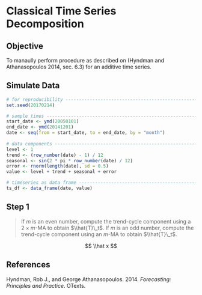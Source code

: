 Classical Time Series Decomposition
================

Objective
---------

To manaully perform procedure as described on (Hyndman and Athanasopoulos 2014, sec. 6.3) for an additive time series.

Simulate Data
-------------

``` r
# for reproducibility ------------------------------------------------------
set.seed(20170214) 

# sample times -------------------------------------------------------------
start_date <- ymd(20050101)
end_date <- ymd(20141201)
date <- seq(from = start_date, to = end_date, by = "month")
         
# data components ----------------------------------------------------------
level <- 1
trend <- (row_number(date) - 1) / 12
seasonal <- sin(2 * pi * row_number(date) / 12) 
error <- rnorm(length(date), sd = 0.5)
value <- level + trend + seasonal + error

# timeseries as data frame -------------------------------------------------
ts_df <- data_frame(date, value)
```

Step 1
------

> If *m* is an even number, compute the trend-cycle component using a 2 × *m*-MA to obtain $\\hat{T}\_t$. If *m* is an odd number, compute the trend-cycle component using an *m*-MA to obtain $\\hat{T}\_t$.

$$
\\hat x
$$

References
----------

Hyndman, Rob J., and George Athanasopoulos. 2014. *Forecasting: Principles and Practice*. OTexts.
